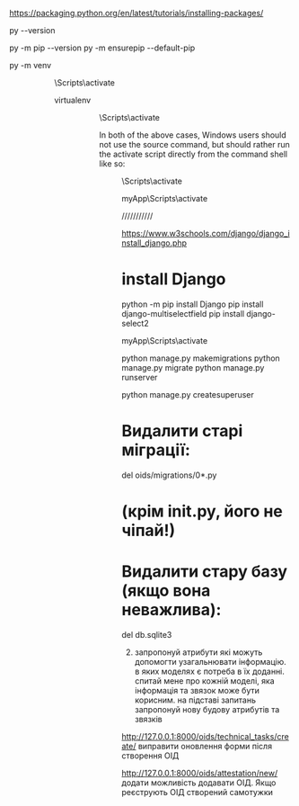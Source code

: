 https://packaging.python.org/en/latest/tutorials/installing-packages/



py --version

py -m pip --version
py -m ensurepip --default-pip





py -m venv <DIR>
<DIR>\Scripts\activate


virtualenv <DIR>
<DIR>\Scripts\activate


In both of the above cases, Windows users should not use the source command, but should rather run the activate script directly from the command shell like so:

<DIR>\Scripts\activate

myApp\Scripts\activate


///////////

https://www.w3schools.com/django/django_install_django.php


# install Django
python -m pip install Django
pip install django-multiselectfield
pip install django-select2

<!-- 
 -->
<!-- 
 -->

myApp\Scripts\activate

python manage.py makemigrations
python manage.py migrate
python manage.py runserver
 

python manage.py createsuperuser


 # Видалити старі міграції:
del oids/migrations/0*.py
# (крім __init__.py, його не чіпай!)

# Видалити стару базу (якщо вона неважлива):
del db.sqlite3



2. запропонуй атрибути які можуть допомогти узагальнювати інформацію. в яких моделях є потреба в їх доданні. спитай мене про кожній моделі, яка інформація та звязок може бути корисним. на підставі запитань запропонуй нову будову атрибутів та звязків


<!-- Тепер важливий момент. Описую звязок документів який потрібно реалізувати.

цикл може починатись з технічного завдання або заявки.

Отримання ТЗ та МЗ (на погодження) (обліковуємо, прив'язуємо до створеного або створюємо ОІД. маємо облікувати результат ознайомлення з ТЗ. 
атрибути: Вхідний номер/дата, Хто читав, результат (на доопрацювання, погоджено, чекаємо папір)



Отримуємо заявку на створення ОІД (одна заявка на вч, в ній може бути кілька ОІД статус заявки: "виконано" лише коли виконані всі ОІД з заявки мають статус "виконано" або "скасовано") (заявки реалізовано в myFirstCRM\oids\templates\oids\document\_request.html. але потрібно перевірити зв'язки. Важливо зберігати зв'язок заявки з: військова частина, ОІД (статус заявки для ОІД яких стосується), відрядження, опрацювання документів, надсилання документів (myFirstCRM\oids\templates\trip\_result\_form.html, myFirstCRM\oids\templates\attestation\_registration\_form.html)
myFirstCRM\oids\templates\trip\_result\_form.html,  - є завершенням дії частини щодо визначених в заявці ОІД. Після відправки результату до частини - ОІД з заявка отримує статус "Виконано". Також потрібно мати можливість змінити вручну статус окремо ОІД в заявці. Це має бути через окрему форму та містити примітку, для вказання причини скасування



опрацювання відрядження. Термін опрацювання - Атестація 15 днів ІК 10 днів. Відлік починається  з дня після завершення відрядження.

Опрацьовується пакет документів з class Document(models.Model).

якщо це була атестація - лист на ДССЗЗІ про реєстрація Акту Атестація myFirstCRM\oids\templates\attestation\_registration\_form.html
після отримання відповіді вписати реєстраційний номер та опрацьовуємо myFirstCRM\oids\templates\trip\_result\_form.html.
якщо ІК - одразу myFirstCRM\oids\templates\trip\_result\_form.html  -->




http://127.0.0.1:8000/oids/technical_tasks/create/
виправити оновлення форми після створення ОІД

http://127.0.0.1:8000/oids/attestation/new/
додати можливість додавати ОІД. Якщо реєструють ОІД створений самотужки